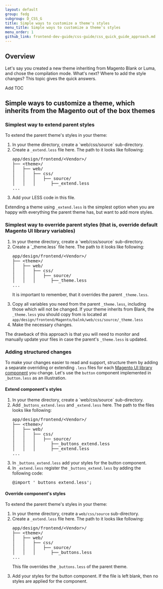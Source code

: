 ```yaml
---
layout: default
group: fedg
subgroup: D_CSS_G
title: Simple ways to customize a theme's styles
menu_title: Simple ways to customize a theme's styles
menu_order: 1
github_link: frontend-dev-guide/css-guide/css_quick_guide_approach.md
---
```

<h2>Overview</h2>
Let's say you created a new theme inheriting from Magento Blank or Luma, and chose the compilation mode. What's next? Where to add the style changes? This topic gives the quick answers.
<p class="q">Add TOC</p>

<h2>Simple ways to customize a theme, which inherits from the Magento out of the box themes</h2>

<h3>Simplest way to extend parent styles</h3> 

To extend the parent theme's styles in your theme:
<ol>
<li>In your theme directory, create a `web/css/source` sub-directory. </li>
<li>Create a <code>_extend.less</code> file here. The path to it looks like following: 

<pre>
app/design/frontend/&lt;Vendor&gt;/
├──&nbsp;&lt;theme&gt;/
│&nbsp;&nbsp;&nbsp;├──&nbsp;web/
│&nbsp;&nbsp;&nbsp;│&nbsp;&nbsp;&nbsp;├──&nbsp;css/
│&nbsp;&nbsp;&nbsp;│&nbsp;&nbsp;&nbsp;│&nbsp;&nbsp;&nbsp;├──&nbsp;source/
│&nbsp;&nbsp;&nbsp;│&nbsp;&nbsp;&nbsp;│&nbsp;&nbsp;&nbsp;&nbsp;&nbsp;&nbsp;├──_extend.less
...
</pre>
</li>
<li>Add your LESS code in this file.</li>
</ol>

Extending a theme using `_extend.less` is the simplest option when you are happy with everything the parent theme has, but want to add more styles.

<h3> Simplest way to override parent styles (that is, override default Magento UI library variables)</h3>

<ol>
<li>In your theme directory, create a `web/css/source` sub-directory. </li>
<li>Create a `_theme.less` file here. The path to it looks like following: 

<pre>
app/design/frontend/&lt;Vendor&gt;/
├──&nbsp;&lt;theme&gt;/
│&nbsp;&nbsp;&nbsp;├──&nbsp;web/
│&nbsp;&nbsp;&nbsp;│&nbsp;&nbsp;&nbsp;├──&nbsp;css/
│&nbsp;&nbsp;&nbsp;│&nbsp;&nbsp;&nbsp;│&nbsp;&nbsp;&nbsp;├──&nbsp;source/
│&nbsp;&nbsp;&nbsp;│&nbsp;&nbsp;&nbsp;│&nbsp;&nbsp;&nbsp;&nbsp;&nbsp;&nbsp;├──_theme.less
...
</pre>
</li>

It is important to remember, that it overrides the parent <code>_theme.less</code>. 

<li>Copy all variables you need from the parent <code>_theme.less</code>, including those which will not be changed. If your theme inherits from Blank, the <code>_theme.less</code> you should copy from is located at <code>app/design/frontend/Magento/balnk/web/css/source/_theme.less</code></li>
<li>Make the necessary changes.</li>
</ol>

The drawback of this approach is that you will need to monitor and manually update your files in case the parent's `_theme.less` is updated.

<h3>Adding structured changes</h3>

To make your changes easier to read and support, structure them by adding a separate overriding or extending `.less` files for each <a href="{{site.gdeurl}}frontend-dev-guide/css-topics/theme-ui-lib.html#library_elements" target="_blank">Magento UI library component</a> you change. Let's use the `button` component implemented in `_button.less` as an illustration.

<h4>Extend component's styles</h4>
<ol>
<li>In your theme directory, create a `web/css/source` sub-directory. </li>
<li>Add <code>_buttons_extend.less</code> and <code>_extend.less</code> here. The path to the files looks like following: 

<pre>
app/design/frontend/&lt;Vendor&gt;/
├──&nbsp;&lt;theme&gt;/
│&nbsp;&nbsp;&nbsp;├──&nbsp;web/
│&nbsp;&nbsp;&nbsp;│&nbsp;&nbsp;&nbsp;├──&nbsp;css/
│&nbsp;&nbsp;&nbsp;│&nbsp;&nbsp;&nbsp;│&nbsp;&nbsp;&nbsp;├──&nbsp;source/
│&nbsp;&nbsp;&nbsp;│&nbsp;&nbsp;&nbsp;│&nbsp;&nbsp;&nbsp;&nbsp;&nbsp;&nbsp;├──_buttons_extend.less
│&nbsp;&nbsp;&nbsp;│&nbsp;&nbsp;&nbsp;│&nbsp;&nbsp;&nbsp;&nbsp;&nbsp;&nbsp;├──_extend.less
...
</pre>
</li>
<li>In <code>_buttons_extend.less</code> add your styles for the button component.</li>
<li>
In <code>_extend.less</code> register the <code>_buttons_extend.less</code> by adding the following code: 
<pre>
@import '_buttons_extend.less'; 
</pre>
</li>
</ol>

<h4>Override component's styles</h4>
To extend the parent theme's styles in your theme:
<ol>
<li>In your theme directory, create a <code>web/css/source</code> sub-directory. </li>
<li>Create a <code>_extend.less</code> file here. The path to it looks like following: 

<pre>
app/design/frontend/&lt;Vendor&gt;/
├──&nbsp;&lt;theme&gt;/
│&nbsp;&nbsp;&nbsp;├──&nbsp;web/
│&nbsp;&nbsp;&nbsp;│&nbsp;&nbsp;&nbsp;├──&nbsp;css/
│&nbsp;&nbsp;&nbsp;│&nbsp;&nbsp;&nbsp;│&nbsp;&nbsp;&nbsp;├──&nbsp;source/
│&nbsp;&nbsp;&nbsp;│&nbsp;&nbsp;&nbsp;│&nbsp;&nbsp;&nbsp;&nbsp;&nbsp;&nbsp;├──_buttons.less
...
</pre>
This file overrides the <code>_buttons.less</code> of the parent theme.
</li>

<li>Add your styles for the button component. If the file is left blank, then no styles are applied for the component.</li>
</ol>


